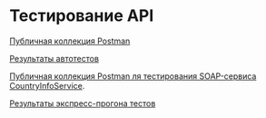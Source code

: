 # Тестирование API

 [Публичная коллекция Postman](https://www.postman.com/speeding-eclipse-130792/workspace/postman-2-0/collection/41481933-d556ff3d-63ef-4629-a3a9-040be8728bcb?action=share&creator=41481933&active-environment=41481933-8714cf10-26d6-4986-9f99-b91a4846cb43)

        
 [Результаты автотестов](https://github.com/emaltzev/api/blob/main/DemoShopping.postman_test_run.json)

  [Публичная коллекция Postman ля тестирования SOAP-сервиса CountryInfoService](https://www.postman.com/speeding-eclipse-130792/workspace/postman-2-0/collection/41481933-d5206906-aadc-4eb3-bfc8-995963b6af0a?action=share&creator=41481933).
 
[Результаты экспресс-прогона тестов ](https://github.com/user-attachments/files/20646719/G10-Express%2Brun%2B2025_06_08.1._removed.pdf)

